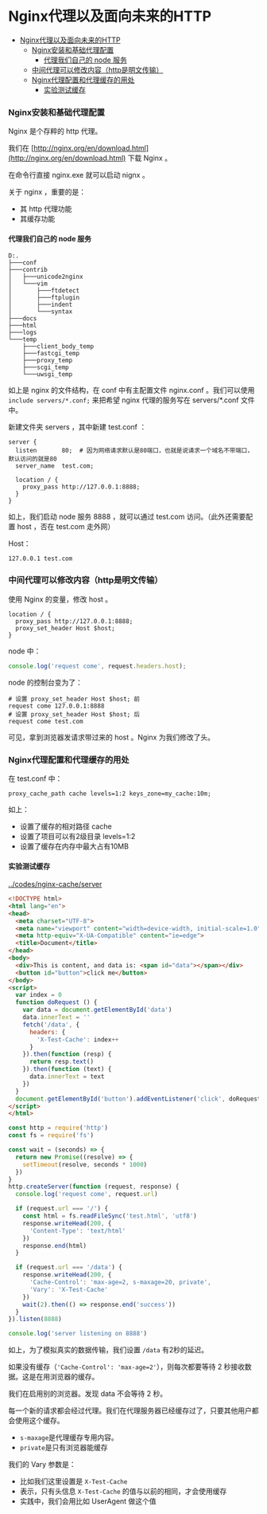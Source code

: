 # Nginx代理以及面向未来的HTTP

<!-- @import "[TOC]" {cmd="toc" depthFrom=1 depthTo=6 orderedList=false} -->

<!-- code_chunk_output -->

- [Nginx代理以及面向未来的HTTP](#nginx代理以及面向未来的http)
    - [Nginx安装和基础代理配置](#nginx安装和基础代理配置)
      - [代理我们自己的 node 服务](#代理我们自己的-node-服务)
    - [中间代理可以修改内容（http是明文传输）](#中间代理可以修改内容http是明文传输)
    - [Nginx代理配置和代理缓存的用处](#nginx代理配置和代理缓存的用处)
      - [实验测试缓存](#实验测试缓存)

<!-- /code_chunk_output -->

### Nginx安装和基础代理配置
Nginx 是个存粹的 http 代理。

我们在 [http://nginx.org/en/download.html](http://nginx.org/en/download.html) 下载 Nginx 。

在命令行直接 nginx.exe 就可以启动 nignx 。

关于 nginx ，重要的是：
- 其 http 代理功能
- 其缓存功能

#### 代理我们自己的 node 服务
```
D:.
├───conf
├───contrib
│   ├───unicode2nginx
│   └───vim
│       ├───ftdetect
│       ├───ftplugin
│       ├───indent
│       └───syntax
├───docs
├───html
├───logs
└───temp
    ├───client_body_temp
    ├───fastcgi_temp
    ├───proxy_temp
    ├───scgi_temp
    └───uwsgi_temp
```

如上是 nginx 的文件结构，在 conf 中有主配置文件 nginx.conf 。我们可以使用 `include servers/*.conf;` 来把希望 nginx 代理的服务写在 servers/*.conf 文件中。

新建文件夹 servers ，其中新建 test.conf ：

```
server {
  listen       80;  # 因为网络请求默认是80端口，也就是说请求一个域名不带端口，默认访问的就是80
  server_name  test.com;

  location / {
    proxy_pass http://127.0.0.1:8888;
  }
}
```

如上，我们启动 node 服务 8888 ，就可以通过 test.com 访问。（此外还需要配置 host ，否在 test.com 走外网）

Host：
```
127.0.0.1 test.com
```

### 中间代理可以修改内容（http是明文传输）
使用 Nginx 的变量，修改 host 。

```
location / {
  proxy_pass http://127.0.0.1:8888;
  proxy_set_header Host $host;
}
```

node 中：
```js
console.log('request come', request.headers.host);
```

node 的控制台变为了：
```
# 设置 proxy_set_header Host $host; 前
request come 127.0.0.1:8888
# 设置 proxy_set_header Host $host; 后
request come test.com
```

可见，拿到浏览器发请求带过来的 host 。Nginx 为我们修改了头。

### Nginx代理配置和代理缓存的用处
在 test.conf 中：
```
proxy_cache_path cache levels=1:2 keys_zone=my_cache:10m;
```

如上：
- 设置了缓存的相对路径 cache
- 设置了项目可以有2级目录 levels=1:2
- 设置了缓存在内存中最大占有10MB

#### 实验测试缓存
[../codes/nginx-cache/server](../codes/nginx-cache/server)


```html
<!DOCTYPE html>
<html lang="en">
<head>
  <meta charset="UTF-8">
  <meta name="viewport" content="width=device-width, initial-scale=1.0">
  <meta http-equiv="X-UA-Compatible" content="ie=edge">
  <title>Document</title>
</head>
<body>
  <div>This is content, and data is: <span id="data"></span></div>
  <button id="button">click me</button>
</body>
<script>
  var index = 0
  function doRequest () {
    var data = document.getElementById('data')
    data.innerText = ''
    fetch('/data', {
      headers: {
        'X-Test-Cache': index++
      }
    }).then(function (resp) {
      return resp.text()
    }).then(function (text) {
      data.innerText = text
    })
  }
  document.getElementById('button').addEventListener('click', doRequest)
</script>
</html>
```

```js
const http = require('http')
const fs = require('fs')

const wait = (seconds) => {
  return new Promise((resolve) => {
    setTimeout(resolve, seconds * 1000)
  })
}
http.createServer(function (request, response) {
  console.log('request come', request.url)

  if (request.url === '/') {
    const html = fs.readFileSync('test.html', 'utf8')
    response.writeHead(200, {
      'Content-Type': 'text/html'
    })
    response.end(html)
  }

  if (request.url === '/data') {
    response.writeHead(200, {
      'Cache-Control': 'max-age=2, s-maxage=20, private',
      'Vary': 'X-Test-Cache'
    })
    wait(2).then(() => response.end('success'))
  }
}).listen(8888)

console.log('server listening on 8888')
```

如上，为了模拟真实的数据传输，我们设置 `/data` 有2秒的延迟。

如果没有缓存（`'Cache-Control': 'max-age=2'`），则每次都要等待 2 秒接收数据。这是在用浏览器的缓存。

我们在启用别的浏览器。发现 data 不会等待 2 秒。

每一个新的请求都会经过代理。我们在代理服务器已经缓存过了，只要其他用户都会使用这个缓存。
- `s-maxage`是代理缓存专用内容。
- `private`是只有浏览器能缓存

我们的 Vary 参数是：
- 比如我们这里设置是 `X-Test-Cache`
- 表示，只有头信息 `X-Test-Cache` 的值与以前的相同，才会使用缓存
- 实践中，我们会用比如 UserAgent 做这个值
